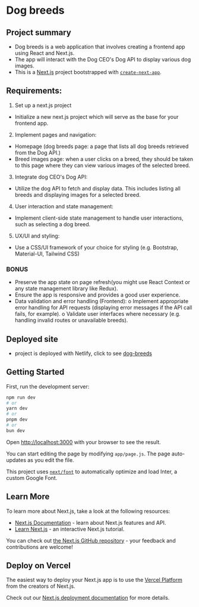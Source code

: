 # Dog breeds

## Project summary

- Dog breeds is a web application that involves creating a frontend app using React and Next.js.
- The app will interact with the Dog CEO's Dog API to display various dog images.
- This is a [Next.js](https://nextjs.org/) project bootstrapped with [`create-next-app`](https://github.com/vercel/next.js/tree/canary/packages/create-next-app).

## Requirements:

1. Set up a next.js project

- Initialize a new next.js project which will serve as the base for your frontend app.

2. Implement pages and navigation:

- Homepage (dog breeds page: a page that lists all dog breeds retrieved from the Dog API.)
- Breed images page: when a user clicks on a breed, they should be taken to this page where they can view various images of the selected breed.

3. Integrate dog CEO's Dog API:

- Utilize the dog API to fetch and display data. This includes listing all breeds and displaying images for a selected breed.

4. User interaction and state management:

- Implement client-side state management to handle user interactions, such as selecting a dog breed.

5. UX/UI and styling:

- Use a CSS/UI framework of your choice for styling (e.g. Bootstrap, Material-UI, Tailwind CSS)

### BONUS

- Preserve the app state on page refresh(you might use React Context or any state management library like Redux).
- Ensure the app is responsive and provides a good user experience.
- Data validation and error handling (Frontend):
  o Implement appropriate error handling for API requests (displaying error messages if the API call fails, for example).
  o Validate user interfaces where necessary (e.g. handling invalid routes or unavailable breeds).

## Deployed site

- project is deployed with Netlify, click to see [dog-breeds](https://dog-breeds-dzoliana.netlify.app/)

## Getting Started

First, run the development server:

```bash
npm run dev
# or
yarn dev
# or
pnpm dev
# or
bun dev
```

Open [http://localhost:3000](http://localhost:3000) with your browser to see the result.

You can start editing the page by modifying `app/page.js`. The page auto-updates as you edit the file.

This project uses [`next/font`](https://nextjs.org/docs/basic-features/font-optimization) to automatically optimize and load Inter, a custom Google Font.

## Learn More

To learn more about Next.js, take a look at the following resources:

- [Next.js Documentation](https://nextjs.org/docs) - learn about Next.js features and API.
- [Learn Next.js](https://nextjs.org/learn) - an interactive Next.js tutorial.

You can check out [the Next.js GitHub repository](https://github.com/vercel/next.js/) - your feedback and contributions are welcome!

## Deploy on Vercel

The easiest way to deploy your Next.js app is to use the [Vercel Platform](https://vercel.com/new?utm_medium=default-template&filter=next.js&utm_source=create-next-app&utm_campaign=create-next-app-readme) from the creators of Next.js.

Check out our [Next.js deployment documentation](https://nextjs.org/docs/deployment) for more details.
